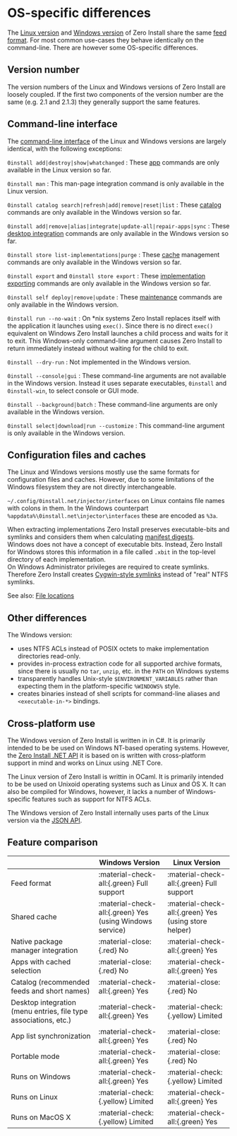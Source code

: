 # OS-specific differences

The [Linux version](linux.md) and [Windows version](windows.md) of Zero Install share the same [feed format](../specifications/feed.md). For most common use-cases they behave identically on the command-line. There are however some OS-specific differences.

## Version number
The version numbers of the Linux and Windows versions of Zero Install are loosely coupled. If the first two components of the version number are the same (e.g. 2.1 and 2.1.3) they generally support the same features.

## Command-line interface

The [command-line interface](cli.md) of the Linux and Windows versions are largely identical, with the following exceptions:

`0install add|destroy|show|whatchanged`
: These [app](apps.md) commands are only available in the Linux version so far.

`0install man`
: This man-page integration command is only available in the Linux version.

`0install catalog search|refresh|add|remove|reset|list`
: These [catalog](../specifications/catalog.md) commands are only available in the Windows version so far.

`0install add|remove|alias|integrate|update-all|repair-apps|sync`
: These [desktop integration](desktop-integration.md) commands are only available in the Windows version so far.

`0install store list-implementations|purge`
: These [cache](cache.md) management commands are only available in the Windows version so far.

`0install export` and `0install store export`
: These [implementation exporting](export.md) commands are only available in the Windows version so far.

`0install self deploy|remove|update`
: These [maintenance](windows.md#maintenance) commands are only available in the Windows version.

`0install run --no-wait`
: On *nix systems Zero Install replaces itself with the application it launches using `exec()`. Since there is no direct `exec()` equivalent on Windows Zero Install launches a child process and waits for it to exit. This Windows-only command-line argument causes Zero Install to return immediately instead without waiting for the child to exit.

`0install --dry-run`
: Not implemented in the Windows version.

`0install --console|gui`
: These command-line arguments are not available in the Windows version. Instead it uses separate executables, `0install` and `0install-win`, to select console or GUI mode.

`0install --background|batch`
: These command-line arguments are only available in the Windows version.

`0install select|download|run --customize`
: This command-line argument is only available in the Windows version.

## Configuration files and caches

The Linux and Windows versions mostly use the same formats for configuration files and caches. However, due to some limitations of the Windows filesystem they are not directly interchangeable.

`~/.config/0install.net/injector/interfaces` on Linux contains file names with colons in them. In the Windows counterpart `%appdata%\0install.net\injector\interfaces` these are encoded as `%3a`.

When extracting implementations Zero Install preserves executable-bits and symlinks and considers them when calculating [manifest digests](../specifications/manifest.md).  
Windows does not have a concept of executable bits. Instead, Zero Install for Windows stores this information in a file called `.xbit` in the top-level directory of each implementation.  
On Windows Administrator privileges are required to create symlinks. Therefore Zero Install creates [Cygwin-style symlinks](http://cygwin.com/cygwin-ug-net/using.html#pathnames-symlinks) instead of "real" NTFS symlinks.

See also: [File locations](file-locations.md)

## Other differences

The Windows version:

- uses NTFS ACLs instead of POSIX octets to make implementation directories read-only.
- provides in-process extraction code for all supported archive formats, since there is usually no `tar`, `unzip`, etc. in the `PATH` on Windows systems
- transparently handles Unix-style `$ENVIRONMENT_VARIABLES` rather than expecting them in the platform-specific `%WINDOWS%` style.
- creates binaries instead of shell scripts for command-line aliases and `<executable-in-*>` bindings.

## Cross-platform use

The Windows version of Zero Install is written in in C#. It is primarily intended to be be used on Windows NT-based operating systems. However, the [Zero Install .NET API](../developers/dotnet-api.md) it is based on is written with cross-platform support in mind and works on Linux using .NET Core.

The Linux version of Zero Install is writtin in OCaml. It is primarily intended to be be used on Unixoid operating systems such as Linux and OS X. It can also be compiled for Windows, however, it lacks a number of Windows-specific features such as support for NTFS ACLs.

The Windows version of Zero Install internally uses parts of the Linux version via the [JSON API](../developers/json-api.md).

## Feature comparison

|                                                                  | Windows Version                                          | Linux Version                                         |
| ---------------------------------------------------------------- | -------------------------------------------------------- | ----------------------------------------------------- |
| Feed format                                                      | :material-check-all:{.green} Full support                | :material-check-all:{.green} Full support             |
| Shared cache                                                     | :material-check-all:{.green} Yes (using Windows service) | :material-check-all:{.green} Yes (using store helper) |
| Native package manager integration                               | :material-close:{.red} No                                | :material-check-all:{.green} Yes                      |
| Apps with cached selection                                       | :material-close:{.red} No                                | :material-check-all:{.green} Yes                      |
| Catalog (recommended feeds and short names)                      | :material-check-all:{.green} Yes                         | :material-close:{.red} No                             |
| Desktop integration (menu entries, file type associations, etc.) | :material-check-all:{.green} Yes                         | :material-check:{.yellow} Limited                     |
| App list synchronization                                         | :material-check-all:{.green} Yes                         | :material-close:{.red} No                             |
| Portable mode                                                    | :material-check-all:{.green} Yes                         | :material-close:{.red} No                             |
| Runs on Windows                                                  | :material-check-all:{.green} Yes                         | :material-check:{.yellow} Limited                     |
| Runs on Linux                                                    | :material-check:{.yellow} Limited                        | :material-check-all:{.green} Yes                      |
| Runs on MacOS X                                                  | :material-check:{.yellow} Limited                        | :material-check-all:{.green} Yes                      |
